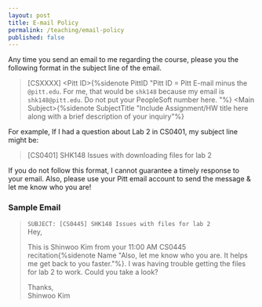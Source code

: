```yaml
---
layout: post
title: E-mail Policy
permalink: /teaching/email-policy
published: false
---
```

Any time you send an email to me regarding the course, please you the following format in the subject line of the email.
> [CSXXXX] \<Pitt ID\>{%sidenote PittID "Pitt ID = Pitt E-mail minus the `@pitt.edu`. For me, that would be `shk148` because my email is `shk148@pitt.edu`. Do not put your PeopleSoft number here.
"%} \<Main Subject\>{%sidenote SubjectTitle "Include Assignment/HW title here along with a brief description of your inquiry"%} 

For example, If I had a question about Lab 2 in CS0401, my subject line might be:
> [CS0401] SHK148 Issues with downloading files for lab 2

If you do not follow this format, I cannot guarantee a timely response to your email.
Also, please use your Pitt email account to send the message & let me know who you are!

### Sample Email
> `SUBJECT: [CS0445] SHK148 Issues with files for lab 2`  
> Hey,  
>   
> This is Shinwoo Kim from your 11:00 AM CS0445 recitation{%sidenote Name "Also, let me know who you are. It helps me get back to you faster."%}. I was having trouble getting the files for lab 2 to work. Could you take a look?
>   
> Thanks,  
> Shinwoo Kim
 
